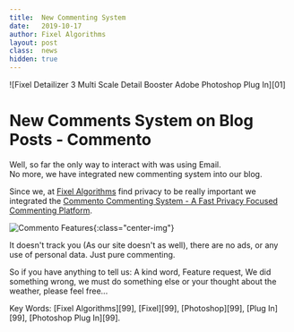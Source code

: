 ```yaml
---
title:	New Commenting System
date: 	2019-10-17
author: Fixel Algorithms
layout: post
class:  news
hidden: true
---
```

![Fixel Detailizer 3 Multi Scale Detail Booster Adobe Photoshop Plug In][01]

# New Comments System on Blog Posts - Commento

Well, so far the only way to interact with was using Email.  
No more, we have integrated new commenting system into our blog.  

Since we, at [Fixel Algorithms][099] find privacy to be really important we integrated the [Commento Commenting System - A Fast Privacy Focused Commenting Platform][002].

![][Figure001]{:class="center-img"}

It doesn't track you (As our site doesn't as well), there are no ads, or any use of personal data. Just pure commenting.

So if you have anything to tell us: A kind word, Feature request, We did something wrong, we must do something else or your thought about the weather, please feel free...

Key Words: [Fixel Algorithms][99], [Fixel][99], [Photoshop][99], [Plug In][99], [Photoshop Plug In][99].



  [001]: {{site.baseurl}}/news/images/CommentoLogo.svg "Commento Logo"
  [002]: https://commento.io/ "Commento"
  [099]: https://fixelalgorithms.co "Fixel Algorithms"
  [Figure001]: {{site.baseurl}}/news/images/CommentoFeatures002.png "Commento Features"
  
